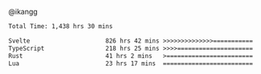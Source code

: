 @ikangg
<!--START_SECTION:waka-->

```txt
Total Time: 1,438 hrs 30 mins

Svelte                     826 hrs 42 mins >>>>>>>>>>>>>>===========   56.72 %
TypeScript                 218 hrs 25 mins >>>>=====================   14.99 %
Rust                       41 hrs 2 mins   >========================   02.82 %
Lua                        23 hrs 17 mins  =========================   01.60 %
```

<!--END_SECTION:waka-->
